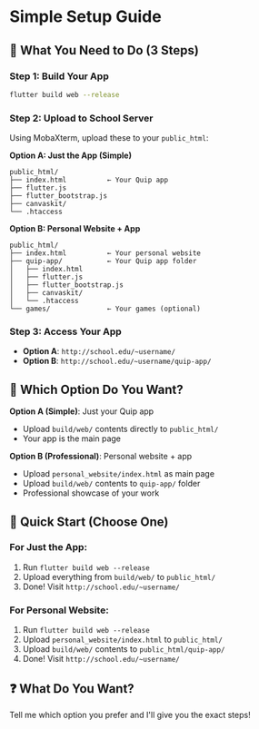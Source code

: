 # Simple Setup Guide

## 🎯 What You Need to Do (3 Steps)

### Step 1: Build Your App
```bash
flutter build web --release
```

### Step 2: Upload to School Server
Using MobaXterm, upload these to your `public_html`:

**Option A: Just the App (Simple)**
```
public_html/
├── index.html          ← Your Quip app
├── flutter.js
├── flutter_bootstrap.js
├── canvaskit/
└── .htaccess
```

**Option B: Personal Website + App**
```
public_html/
├── index.html          ← Your personal website
├── quip-app/           ← Your Quip app folder
│   ├── index.html
│   ├── flutter.js
│   ├── flutter_bootstrap.js
│   ├── canvaskit/
│   └── .htaccess
└── games/              ← Your games (optional)
```

### Step 3: Access Your App
- **Option A**: `http://school.edu/~username/`
- **Option B**: `http://school.edu/~username/quip-app/`

## 🤔 Which Option Do You Want?

**Option A (Simple)**: Just your Quip app
- Upload `build/web/` contents directly to `public_html/`
- Your app is the main page

**Option B (Professional)**: Personal website + app
- Upload `personal_website/index.html` as main page
- Upload `build/web/` contents to `quip-app/` folder
- Professional showcase of your work

## 🚀 Quick Start (Choose One)

### For Just the App:
1. Run `flutter build web --release`
2. Upload everything from `build/web/` to `public_html/`
3. Done! Visit `http://school.edu/~username/`

### For Personal Website:
1. Run `flutter build web --release`
2. Upload `personal_website/index.html` to `public_html/`
3. Upload `build/web/` contents to `public_html/quip-app/`
4. Done! Visit `http://school.edu/~username/`

## ❓ What Do You Want?

Tell me which option you prefer and I'll give you the exact steps! 